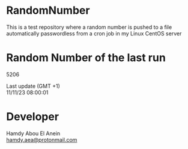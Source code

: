 # RandomNumber    
This is a test repository where a random number is pushed to a file automatically passwordless from a cron job in my Linux CentOS server    
# Random Number of the last run   
5206
      
Last update (GMT +1)    
11/11/23 08:00:01
# Developer    
Hamdy Abou El Anein   
hamdy.aea@protonmail.com
